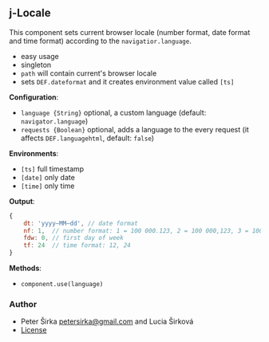 ## j-Locale

This component sets current browser locale (number format, date format and time format) according to the `navigatior.language`.

- easy usage
- singleton
- `path` will contain current's browser locale
- sets `DEF.dateformat` and it creates environment value called `[ts]`

__Configuration__:

- `language {String}` optional, a custom language (default: `navigator.language`)
- `requests {Boolean}` optional, adds a language to the every request (it affects `DEF.languagehtml`, default: `false`)

__Environments__:

- `[ts]` full timestamp
- `[date]` only date
- `[time]` only time

__Output__:

```js
{
	dt: 'yyyy–MM–dd', // date format
	nf: 1,  // number format: 1 = 100 000.123, 2 = 100 000,123, 3 = 100.000,123, 4 = 100,000.123
	fdw: 0, // first day of week
	tf: 24  // time format: 12, 24
}
````

__Methods__:

- `component.use(language)`

### Author

- Peter Širka <petersirka@gmail.com> and Lucia Širková
- [License](https://www.totaljs.com/license/)